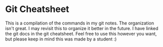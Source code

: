 # Git Cheatsheet

This is a compilation of the commands in my git notes. The organization isn't great. I may revisit this to organize it better in the future. I have linked the git docs in the git cheatsheet. Feel free to use this however you want, but please keep in mind this was made by a student :)
